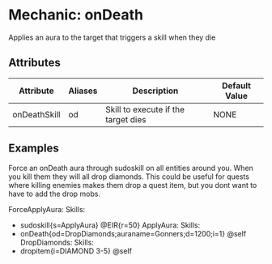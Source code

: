 Mechanic: onDeath
==================

Applies an aura to the target that triggers a skill when they die

Attributes
----------

| Attribute| Aliases   | Description   | Default Value |
|------------------|---------------|------------------------------------------------------------|---------------|
| onDeathSkill| od| Skill to execute if the target dies| NONE |


Examples
--------

Force an onDeath aura through sudoskill on all entities around you. When you kill them they will all drop diamonds. This could be useful for quests where killing enemies makes them drop a quest item, but you dont want to have to add the drop mobs. 

ForceApplyAura:
  Skills:
  - sudoskill{s=ApplyAura} @EIR{r=50}
ApplyAura:
  Skills:
  - onDeath{od=DropDiamonds;auraname=Gonners;d=1200;i=1} @self
DropDiamonds:
  Skills:
  - dropitem{i=DIAMOND 3-5} @self